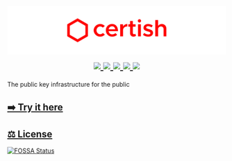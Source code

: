 <h1 align="center">
    <a href="https://certi.sh" target="_blank" alt="certish">
        <img src="https://raw.githubusercontent.com/Burry/certish/master/docs/img/banner.png" />
    </a>
    <br />
    <a href="https://certi.sh" target="_blank" alt="Version">
        <img src="https://img.shields.io/github/package-json/v/Burry/certish?color=09f">
    </a>
    <a href="https://travis-ci.com/Burry/certish" target="_blank" alt="Build Status">
        <img src="https://travis-ci.com/Burry/certish.svg?branch=master" />
    </a>
    <a href="https://codecov.io/gh/Burry/certish" target="_blank" alt="Code Coverage">
        <!-- <img src="https://img.shields.io/codecov/c/gh/Burry/certish" /> -->
        <img src="https://codecov.io/gh/Burry/certish/branch/master/graph/badge.svg" />
    </a>
    <a href="https://app.fossa.com/projects/custom%2B9027%2Fgithub.com%2FBurry%2Fcertish/refs/branch/master/dff2ce0a3f018065f83fa68504f7f04acae9fd7d/browse/dependencies" target="_blank" alt="Dependency Status">
        <img src="https://david-dm.org/Burry/certish.svg" />
    </a>
    <a href="https://www.gnu.org/licenses/gpl-3.0" alt="License: GPL v3">
        <img src="https://img.shields.io/github/license/Burry/certish?color=F00" />
    </a>
</h1>

The public key infrastructure for the public

## [➡️ Try it here](https://certi.sh)

## [⚖️ License](https://app.fossa.io/projects/custom%2B9027%2Fgithub.com%2FBurry%2FSigmaker)

[![FOSSA Status](https://app.fossa.com/api/projects/custom%2B9027%2Fgithub.com%2FBurry%2Fcertish.svg?type=large)](https://app.fossa.com/projects/custom%2B9027%2Fgithub.com%2FBurry%2Fcertish?ref=badge_large)
